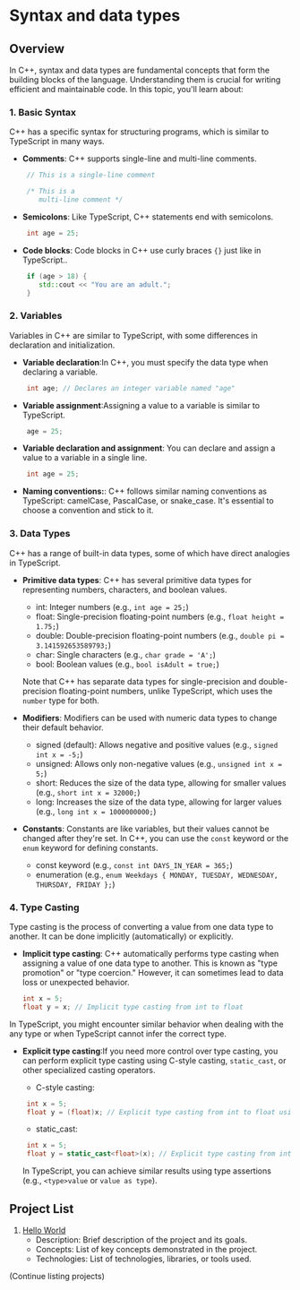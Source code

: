 # Syntax and data types

## Overview

In C++, syntax and data types are fundamental concepts that form the building blocks of the language. Understanding them is crucial for writing efficient and maintainable code. In this topic, you'll learn about:

### 1. Basic Syntax

C++ has a specific syntax for structuring programs, which is similar to TypeScript in many ways.

- **Comments**: C++ supports single-line and multi-line comments.

  ```cpp
   // This is a single-line comment

   /* This is a
      multi-line comment */
  ```

- **Semicolons**: Like TypeScript, C++ statements end with semicolons.

  ```cpp
   int age = 25;
  ```

- **Code blocks**: Code blocks in C++ use curly braces `{}` just like in TypeScript..

  ```cpp
   if (age > 18) {
      std::cout << "You are an adult.";
   }
  ```

### 2. Variables

Variables in C++ are similar to TypeScript, with some differences in declaration and initialization.

- **Variable declaration**:In C++, you must specify the data type when declaring a variable.

  ```cpp
   int age; // Declares an integer variable named "age"
  ```

- **Variable assignment**:Assigning a value to a variable is similar to TypeScript.

  ```cpp
   age = 25;
  ```

- **Variable declaration and assignment**: You can declare and assign a value to a variable in a single line.

  ```cpp
   int age = 25;
  ```

- **Naming conventions:**: C++ follows similar naming conventions as TypeScript: camelCase, PascalCase, or snake_case. It's essential to choose a convention and stick to it.

### 3. Data Types

C++ has a range of built-in data types, some of which have direct analogies in TypeScript.

- **Primitive data types**: C++ has several primitive data types for representing numbers, characters, and boolean values.

  - int: Integer numbers (e.g., `int age = 25;`)
  - float: Single-precision floating-point numbers (e.g., `float height = 1.75;`)
  - double: Double-precision floating-point numbers (e.g., `double pi = 3.141592653589793;`)
  - char: Single characters (e.g., `char grade = 'A';`)
  - bool: Boolean values (e.g., `bool isAdult = true;`)

  Note that C++ has separate data types for single-precision and double-precision floating-point numbers, unlike TypeScript, which uses the `number` type for both.

- **Modifiers**: Modifiers can be used with numeric data types to change their default behavior.

  - signed (default): Allows negative and positive values (e.g., `signed int x = -5;`)
  - unsigned: Allows only non-negative values (e.g., `unsigned int x = 5;`)
  - short: Reduces the size of the data type, allowing for smaller values (e.g., `short int x = 32000;`)
  - long: Increases the size of the data type, allowing for larger values (e.g., `long int x = 1000000000;`)

- **Constants**: Constants are like variables, but their values cannot be changed after they're set. In C++, you can use the `const` keyword or the `enum` keyword for defining constants.

  - const keyword (e.g., `const int DAYS_IN_YEAR = 365;`)
  - enumeration (e.g., `enum Weekdays { MONDAY, TUESDAY, WEDNESDAY, THURSDAY, FRIDAY };`)

### 4. Type Casting

Type casting is the process of converting a value from one data type to another. It can be done implicitly (automatically) or explicitly.

- **Implicit type casting**: C++ automatically performs type casting when assigning a value of one data type to another. This is known as "type promotion" or "type coercion." However, it can sometimes lead to data loss or unexpected behavior.

  ```cpp
  int x = 5;
  float y = x; // Implicit type casting from int to float
  ```

In TypeScript, you might encounter similar behavior when dealing with the any type or when TypeScript cannot infer the correct type.

- **Explicit type casting**:If you need more control over type casting, you can perform explicit type casting using C-style casting, `static_cast`, or other specialized casting operators.

  - C-style casting:

  ```cpp
   int x = 5;
   float y = (float)x; // Explicit type casting from int to float using C-style casting
  ```

  - static_cast:

  ```cpp
   int x = 5;
   float y = static_cast<float>(x); // Explicit type casting from int to float using static_cast
  ```

  In TypeScript, you can achieve similar results using type assertions (e.g., `<type>value` or `value as type`).

## Project List

1. [Hello World](./helloWorld.cpp)
   - Description: Brief description of the project and its goals.
   - Concepts: List of key concepts demonstrated in the project.
   - Technologies: List of technologies, libraries, or tools used.

(Continue listing projects)
